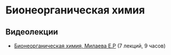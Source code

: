 # Бионеорганическая химия

## Видеолекции

* [Бионеорганическая химия, Милаева Е.Р](https://teach-in.ru/course/bioneorganch) (7 лекций, 9 часов)

